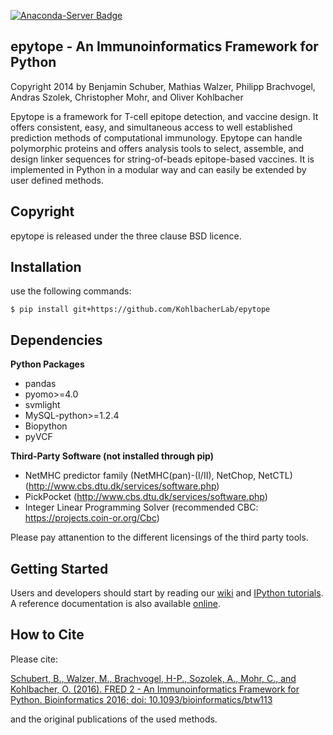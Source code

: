 [![Anaconda-Server Badge](https://anaconda.org/bioconda/fred2/badges/installer/conda.svg)](https://conda.anaconda.org/bioconda)

epytope - An Immunoinformatics Framework for Python
-------------------------------------------------
Copyright 2014 by Benjamin Schuber,  Mathias Walzer, Philipp Brachvogel, Andras Szolek, Christopher Mohr, and Oliver Kohlbacher


Epytope is a framework for T-cell epitope detection, and vaccine design. It  offers consistent, easy, and simultaneous access to well established prediction methods of computational immunology. Epytope can handle polymorphic proteins and offers analysis tools to select, assemble, and design linker sequences for string-of-beads epitope-based vaccines. It is implemented in Python in a modular way and can easily be extended by user defined methods.


Copyright
----------
epytope is released under the three clause BSD licence.

Installation
------------

use the following commands:

    $ pip install git+https://github.com/KohlbacherLab/epytope

Dependencies
------------

**Python Packages**
- pandas
- pyomo>=4.0
- svmlight
- MySQL-python>=1.2.4
- Biopython
- pyVCF

**Third-Party Software (not installed through pip)**
   - NetMHC predictor family (NetMHC(pan)-(I/II), NetChop, NetCTL) (http://www.cbs.dtu.dk/services/software.php)
   - PickPocket (http://www.cbs.dtu.dk/services/software.php)
   - Integer Linear Programming Solver (recommended CBC: https://projects.coin-or.org/Cbc)

Please pay attanention to the different licensings of the third party tools.

Getting Started
---------------

Users and developers should start by reading our [wiki](https://github.com/KohlbacherLab/epytope/wiki) and [IPython tutorials](https://github.com/KohlbacherLab/epytope/tree/master/epytope/tutorials).
A reference documentation is also available [online](http://fred2.readthedocs.org/en/latest/).

How to Cite
-----------
Please cite:

[Schubert, B., Walzer, M., Brachvogel, H-P., Sozolek, A., Mohr, C., and Kohlbacher, O. (2016). FRED 2 - An Immunoinformatics Framework for Python. Bioinformatics 2016; doi: 10.1093/bioinformatics/btw113](http://bioinformatics.oxfordjournals.org/content/early/2016/02/26/bioinformatics.btw113.short?rss=1)

and the original publications of the used methods.
